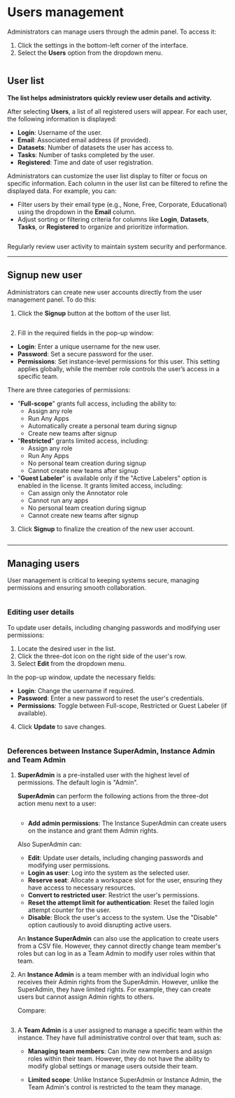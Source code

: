 # Users management

Administrators can manage users through the admin panel. To access it:

1. Click the settings in the bottom-left corner of the interface.
2. Select the **Users** option from the dropdown menu.

<figure><img src="../../.gitbook/assets/users-way.png" alt=""><figcaption></figcaption></figure>

## User list

**The list helps administrators quickly review user details and activity.**

After selecting **Users**, a list of all registered users will appear. For each user, the following information is displayed:

* **Login**: Username of the user.
* **Email**: Associated email address (if provided).
* **Datasets**: Number of datasets the user has access to.
* **Tasks**: Number of tasks completed by the user.
* **Registered**: Time and date of user registration.

Administrators can customize the user list display to filter or focus on specific information. Each column in the user list can be filtered to refine the displayed data. For example, you can:

* Filter users by their email type (e.g., None, Free, Corporate, Educational) using the dropdown in the **Email** column.
* Adjust sorting or filtering criteria for columns like **Login**, **Datasets**, **Tasks**, or **Registered** to organize and prioritize information.

<figure><img src="../../.gitbook/assets/manage-users.png" alt=""><figcaption></figcaption></figure>

Regularly review user activity to maintain system security and performance.

***

## Signup new user

Administrators can create new user accounts directly from the user management panel. To do this:

1. Click the **Signup** button at the bottom of the user list.

<figure><img src="../../.gitbook/assets/signup-new-user.png" alt=""><figcaption></figcaption></figure>

2. Fill in the required fields in the pop-up window:

* **Login**: Enter a unique username for the new user.
* **Password**: Set a secure password for the user.
* **Permissions**: Set instance-level permissions for this user. This setting applies globally, while the member role controls the user’s access in a specific team.

There are three categories of permissions:
* "**Full-scope**" grants full access, including the ability to:
    * Assign any role
    * Run Any Apps
    * Automatically create a personal team during signup
    * Create new teams after signup
* "**Restricted**" grants limited access, including:
    * Assign any role
    * Run Any Apps
    * No personal team creation during signup
    * Cannot create new teams after signup
* "**Guest Labeler**" is available only if the "Active Labelers" option is enabled in the license. It grants limited access, including:
    * Can assign only the Annotator role
    * Cannot run any apps
    * No personal team creation during signup
    * Cannot create new teams after signup

3. Click **Signup** to finalize the creation of the new user account.

<figure><img src="../../.gitbook/assets/new_user.jpg" alt=""><figcaption></figcaption></figure>

***

## Managing users

User management is critical to keeping systems secure, managing permissions and ensuring smooth collaboration.

<figure><img src="../../.gitbook/assets/instance_admin_edit.jpg" alt=""><figcaption></figcaption></figure>

### Editing user details

To update user details, including changing passwords and modifying user permissions:

1. Locate the desired user in the list.
2. Click the three-dot icon on the right side of the user's row.
3. Select **Edit** from the dropdown menu.

In the pop-up window, update the necessary fields:

* **Login**: Change the username if required.
* **Password**: Enter a new password to reset the user's credentials.
* **Permissions**: Toggle between Full-scope, Restricted or Guest Labeler (if available).

4. Click **Update** to save changes.

<figure><img src="../../.gitbook/assets/new_user_update.jpg" alt=""><figcaption></figcaption></figure>

### Deferences between Instance SuperAdmin, Instance Admin and Team Admin

1. **SuperAdmin** is a pre-installed user with the highest level of permissions. The default login is "Admin".

    **SuperAdmin** can perform the following actions from the three-dot action menu next to a user:

    <figure><img src="../../.gitbook/assets/instance_admin_screenshot.jpg" alt=""><figcaption></figcaption></figure>

    * **Add admin permissions**: The Instance SuperAdmin can create users on the instance and grant them Admin rights.

    Also SuperAdmin can:

    * **Edit**: Update user details, including changing passwords and modifying user permissions.
    * **Login as user**: Log into the system as the selected user.
    * **Reserve seat**: Allocate a workspace slot for the user, ensuring they have access to necessary resources.
    * **Convert to restricted user**: Restrict the user's permissions.
    * **Reset the attempt limit for authentication**: Reset the failed login attempt counter for the user.
    * **Disable**: Block the user's access to the system. Use the "Disable" option cautiously to avoid disrupting active users.

    An **Instance SuperAdmin** can also use the application to create users from a CSV file.
    However, they cannot directly change team member's roles but can log in as a Team Admin to modify user roles within that team.

2. An **Instance Admin** is a team member with an individual login who receives their Admin rights from the SuperAdmin. However, unlike the SuperAdmin, they have limited rights. For example, they can create users but cannot assign Admin rights to others.

    Compare:
<figure><img src="../../.gitbook/assets/instance_admin_compare.jpg" alt=""><figcaption></figcaption></figure>

3. A **Team Admin** is a user assigned to manage a specific team within the instance. They have full administrative control over that team, such as:

    * **Managing team members**: Can invite new members and assign roles within their team. However, they do not have the ability to modify global settings or manage users outside their team.

    * **Limited scope**: Unlike Instance SuperAdmin or Instance Admin, the Team Admin's control is restricted to the team they manage.